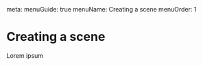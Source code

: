 <route lang="yaml">
meta:
  menuGuide: true
  menuName: Creating a scene
  menuOrder: 1
</route>

# Creating a scene

Lorem ipsum